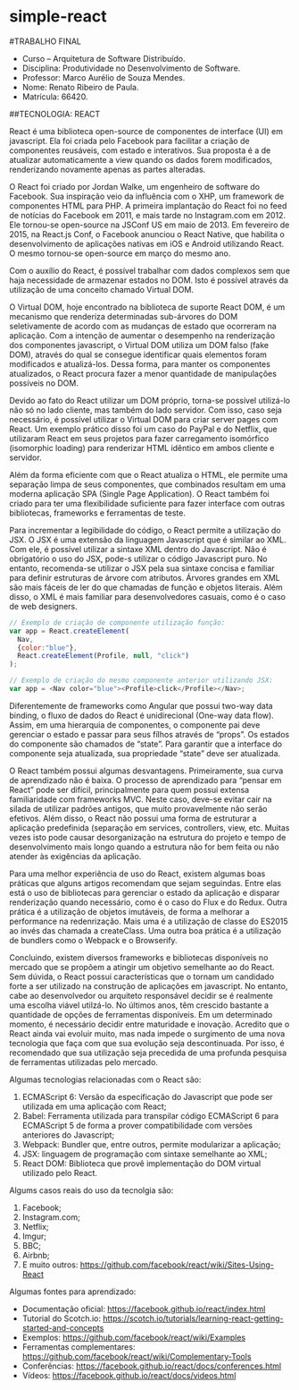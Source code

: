 # simple-react

#TRABALHO FINAL

- Curso – Arquitetura de Software Distribuído.
- Disciplina: Produtividade no Desenvolvimento de Software.
- Professor: Marco Aurélio de Souza Mendes.
- Nome: Renato Ribeiro de Paula.
- Matrícula: 66420.

##TECNOLOGIA: REACT

React é uma biblioteca open-source de componentes de interface (UI) em javascript. Ela foi criada pelo Facebook para facilitar a criação de componentes reusáveis, com estado e interativos. Sua proposta é a de atualizar automaticamente a view quando os dados forem modificados, renderizando novamente apenas as partes alteradas.

O React foi criado por Jordan Walke, um engenheiro de software do Facebook. Sua inspiração veio da influência com o XHP, um framework de componentes HTML para PHP. A primeira implantação do React foi no feed de notícias do Facebook em 2011, e mais tarde no Instagram.com em 2012. Ele tornou-se open-source na JSConf US em maio de  2013. Em fevereiro de 2015, na React.js Conf, o Facebook anunciou o React Native, que habilita o desenvolvimento de aplicações nativas em iOS e Android utilizando React. O mesmo tornou-se open-source em março do mesmo ano.

Com o auxílio do React, é possível trabalhar com dados complexos sem que haja necessidade de armazenar estados no DOM. Isto é possível através da utilização de uma conceito chamado Virtual DOM.

O Virtual DOM, hoje encontrado na biblioteca de suporte React DOM, é um mecanismo que renderiza determinadas sub-árvores do DOM seletivamente de acordo com as mudanças de estado que ocorreram na aplicação. Com a intenção de aumentar o desempenho na renderização dos componentes javascript, o Virtual DOM utiliza um DOM falso (fake DOM), através do qual se consegue identificar quais elementos foram modificados e atualizá-los. Dessa forma, para manter os componentes atualizados, o React procura fazer a menor quantidade de manipulações possíveis no DOM.

Devido ao fato do React utilizar um DOM próprio, torna-se possível utilizá-lo não só no lado cliente, mas também do lado servidor. Com isso, caso seja necessário, é possível utilizar o Virtual DOM para criar server pages com React. Um exemplo prático disso foi um caso do PayPal e do Netflix, que utilizaram React em seus projetos para fazer carregamento isomórfico (isomorphic loading) para renderizar HTML idêntico em ambos cliente e servidor.

Além da forma eficiente com que o React atualiza o HTML, ele permite uma separação limpa de seus componentes, que combinados resultam em uma moderna aplicação SPA (Single Page Application). O React também foi criado para ter uma flexibilidade suficiente para fazer interface com outras bibliotecas, frameworks e ferramentas de teste.

Para incrementar a legibilidade do código, o React permite a utilização do JSX. O JSX é uma extensão da linguagem Javascript que é similar ao XML. Com ele, é possível utilizar a sintaxe XML dentro do Javascript. Não é obrigatório o uso do JSX, pode-s utilizar o código Javascript puro. No entanto, recomenda-se utilizar o JSX	 pela sua sintaxe concisa e familiar para definir estruturas  de árvore com atributos. Árvores grandes em XML são mais fáceis de ler do que chamadas de função e objetos literais. Além disso, o XML é mais familiar para desenvolvedores casuais, como é o caso de web designers.

```javascript
// Exemplo de criação de componente utilização função:
var app = React.createElement( 
  Nav, 
  {color:"blue"}, 
  React.createElement(Profile, null, "click") 
);
```
```javascript
// Exemplo de criação do mesmo componente anterior utilizando JSX:
var app = <Nav color="blue"><Profile>click</Profile></Nav>;
```

Diferentemente de frameworks como Angular que possui two-way data binding, o fluxo de dados do React é unidirecional (One-way data flow). Assim, em uma hierarquia de componentes, o componente pai deve gerenciar o estado e passar para seus fílhos através de “props”. Os estados do componente são chamados de “state”. Para garantir que a interface do componente seja atualizada, sua propriedade “state” deve ser atualizada.

O React também possui algumas desvantagens. Primeiramente, sua curva de aprendizado não é baixa. O processo de aprendizado para “pensar em React” pode ser difícil, principalmente para quem possui extensa familiaridade com frameworks MVC. Neste caso, deve-se evitar cair na silada de utilizar padrões antigos, que muito provavelmente não serão efetivos. Além disso, o React não possui uma forma de estruturar a aplicação predefinida (separação em services, controllers, view, etc. Muitas vezes isto pode causar desorganização na estrutura do projeto e tempo de desenvolvimento mais longo quando a estrutura não for bem feita ou não atender às exigências da aplicação.

Para uma melhor experiência de uso do React, existem algumas boas práticas que alguns artigos recomendam que sejam seguindas. Entre elas está o uso de bibliotecas para gerenciar o estado da aplicação e disparar renderização quando necessário, como é o caso do Flux e do Redux. Outra prática é a utilização de objetos imutáveis, de forma a melhorar a performance na redenrização. Mais uma é a utilização de classe do ES2015 ao invés das chamada a createClass. Uma outra boa prática é a utilização de bundlers como o Webpack e o Browserify.

Concluindo, existem diversos frameworks e bibliotecas disponíveis no mercado que se propõem a atingir um objetivo semelhante ao do React. Sem dúvida, o React possui características que o tornam um candidado forte a ser utilizado na construção de aplicações em javascript. No entanto, cabe ao desenvolvedor ou arquiteto responsável decidir se é realmente uma escolha viável utilzá-lo. No últimos anos, têm crescido bastante a quantidade de opções de ferramentas disponíveis. Em um determinado momento, é necessário decidir entre maturidade e inovação. Acredito que o React ainda vai evoluir muito, mas nada impede o surgimento de uma nova tecnologia que faça com que sua evolução seja descontinuada. Por isso, é recomendado que sua utilização seja precedida de uma profunda pesquisa de ferramentas utilizadas pelo mercado.

Algumas tecnologias relacionadas com o React são:

1. ECMAScript 6: Versão da especificação do Javascript que pode ser utilizada em uma aplicação com React;
2. Babel: Ferramenta utilizada para transpilar código ECMAScript 6 para ECMAScript 5 de forma a prover compatibilidade com versões anteriores do Javascript;
3. Webpack: Bundler que, entre outros, permite modularizar a aplicação;
4. JSX: linguagem de programação com sintaxe semelhante ao XML;
5. React DOM: Biblioteca que provê implementação do DOM virtual utilizado pelo React.

Algums casos reais do uso da tecnolgia são:

1. Facebook;
2. Instagram.com;
3. Netflix;
4. Imgur;
5. BBC;
6. Airbnb;
7. E muito outros: https://github.com/facebook/react/wiki/Sites-Using-React

Algumas fontes para aprendizado:

 - Documentação oficial: https://facebook.github.io/react/index.html
 - Tutorial do Scotch.io: https://scotch.io/tutorials/learning-react-getting-started-and-concepts
 - Exemplos: https://github.com/facebook/react/wiki/Examples
 - Ferramentas complementares: https://github.com/facebook/react/wiki/Complementary-Tools
 - Conferências: https://facebook.github.io/react/docs/conferences.html
 - Vídeos: https://facebook.github.io/react/docs/videos.html

